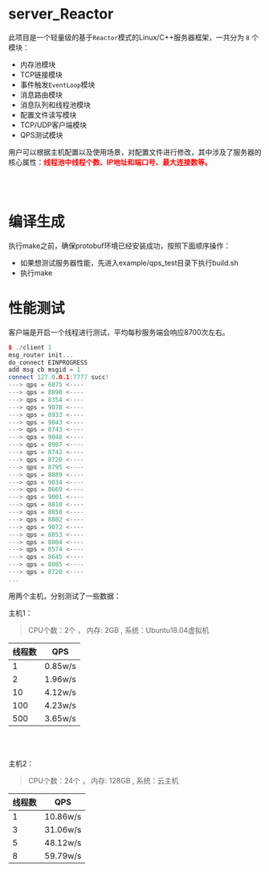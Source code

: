 # server_Reactor


此项目是一个轻量级的基于`Reactor`模式的Linux/C++服务器框架，一共分为 `8` 个模块：

* 内存池模块
* TCP链接模块
* 事件触发`EventLoop`模块
* 消息路由模块
* 消息队列和线程池模块
* 配置文件读写模块
* TCP/UDP客户端模块
* QPS测试模块

用户可以根据主机配置以及使用场景，对配置文件进行修改，其中涉及了服务器的核心属性：<font color=red>**线程池中线程个数、IP地址和端口号、最大连接数等。**</font>


<br/>
<br/>

# 编译生成

执行make之前，确保protobuf环境已经安装成功，按照下面顺序操作：
* 如果想测试服务器性能，先进入example/qps_test目录下执行build.sh
* 执行make


# 性能测试

客户端是开启一个线程进行测试，平均每秒服务端会响应8700次左右。
```cpp
$ ./client 1
msg_router init...
do_connect EINPROGRESS
add msg cb msgid = 1
connect 127.0.0.1:7777 succ!
---> qps = 6875 <----
---> qps = 8890 <----
---> qps = 8354 <----
---> qps = 9078 <----
---> qps = 8933 <----
---> qps = 9043 <----
---> qps = 8743 <----
---> qps = 9048 <----
---> qps = 8987 <----
---> qps = 8742 <----
---> qps = 8720 <----
---> qps = 8795 <----
---> qps = 8889 <----
---> qps = 9034 <----
---> qps = 8669 <----
---> qps = 9001 <----
---> qps = 8810 <----
---> qps = 8850 <----
---> qps = 8802 <----
---> qps = 9072 <----
---> qps = 8853 <----
---> qps = 8804 <----
---> qps = 8574 <----
---> qps = 8645 <----
---> qps = 8085 <----
---> qps = 8720 <----
...

```

用两个主机，分别测试了一些数据：

主机1：
> CPU个数：2个 ， 内存: 2GB , 系统：Ubuntu18.04虚拟机

| 线程数 | QPS | 
| ------ | ------ | 
| 1 | 0.85w/s | 
| 2 | 1.96w/s | 
| 10 | 4.12w/s | 
| 100 | 4.23w/s | 
| 500 | 3.65w/s | 

<br/>
<br/>

主机2：
> CPU个数：24个 ， 内存: 128GB , 系统：云主机

| 线程数 | QPS | 
| ------ | ------ | 
| 1 | 10.86w/s | 
| 3 | 31.06w/s | 
| 5 | 48.12w/s | 
| 8 | 59.79w/s | 



